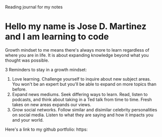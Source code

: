 Reading journal for my notes
# Hello my name is Jose D. Martinez and I am learning to code

Growth mindset to me means there's always more to learn regardless of where you are in life.  It is about expanding knowledge beyond what you thought was possible.  

3 Reminders to stay in a growth mindset:

1. Love learning.  Challenge yourself to inquire about new subject areas.  You won't be an expert but you'll be able to expand on more topics than before.
2. Expand news mediums.  Seek differing ways to learn.  Read, listen to podcasts, and think about taking in a Ted talk from time to time.  Fresh takes on new areas expands our views.
3. Grow social networks.  Follow similar and disimilar celebrity personalities on social media. Listen to what they are saying and how it impacts you and your world.

Here's a link to my github portfolio: https:

